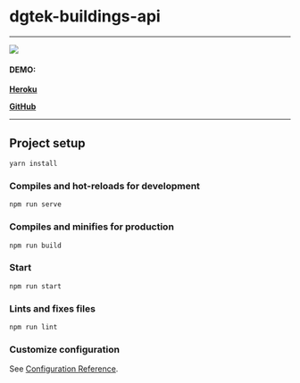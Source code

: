 # dgtek-buildings-api
______________________________________________

![](https://gitlab.com/uploads/-/system/project/avatar/17907315/logo-icon-light.png)

#### DEMO:

[**Heroku**](https://dgtek-buildings.herokuapp.com/)

[**GitHub**](https://garevna.github.io/dgtek-buildings-api/)

________________________________________________

## Project setup
```
yarn install
```

### Compiles and hot-reloads for development
```
npm run serve
```

### Compiles and minifies for production
```
npm run build
```

### Start
```
npm run start
```

### Lints and fixes files
```
npm run lint
```

### Customize configuration
See [Configuration Reference](https://cli.vuejs.org/config/).
